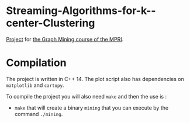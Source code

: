 # Streaming-Algorithms-for-k--center-Clustering
[Project](https://26ed92b2-a-62cb3a1a-s-sites.googlegroups.com/site/maurosozio/TextProjectMPRI19.pdf?attachauth=ANoY7cq9JMuj1rvn3WJEFO7zAxwMLtHU9STWxaoBlaJOdeaH3Ntw5I6OU5tYIbyFDPGbBN_y7ujad0sBGIpSEr6XkVjLEauQEgOd0D3ltbMYg17y2ocK9JjtcFp95oLHvA0kFbLx5SZYfh5th4ZR4Oil5AinT0eyHAcxUVE12BxrWB6uCizrK2dxLBmfd8a0X4VQEkkXy7B6EsjOQkw2MSb32mpnfgpbzg%3D%3D&attredirects=0) for [the Graph Mining course of the MPRI](https://wikimpri.dptinfo.ens-cachan.fr/doku.php?id=cours:c-2-29-2).


Compilation
===================================
The project is written in C++ 14. The plot script also has dependencies on `matplotlib` and `cartopy`.

To compile the project you will also need `make` and then the use is :
 - `make` that will create a binary `mining` that you can execute by the command `./mining`.
